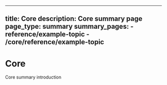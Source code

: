 ----
title: Core
description: Core summary page
page_type: summary
summary_pages:
    - reference/example-topic
    - /core/reference/example-topic
----

# Core

Core summary introduction
